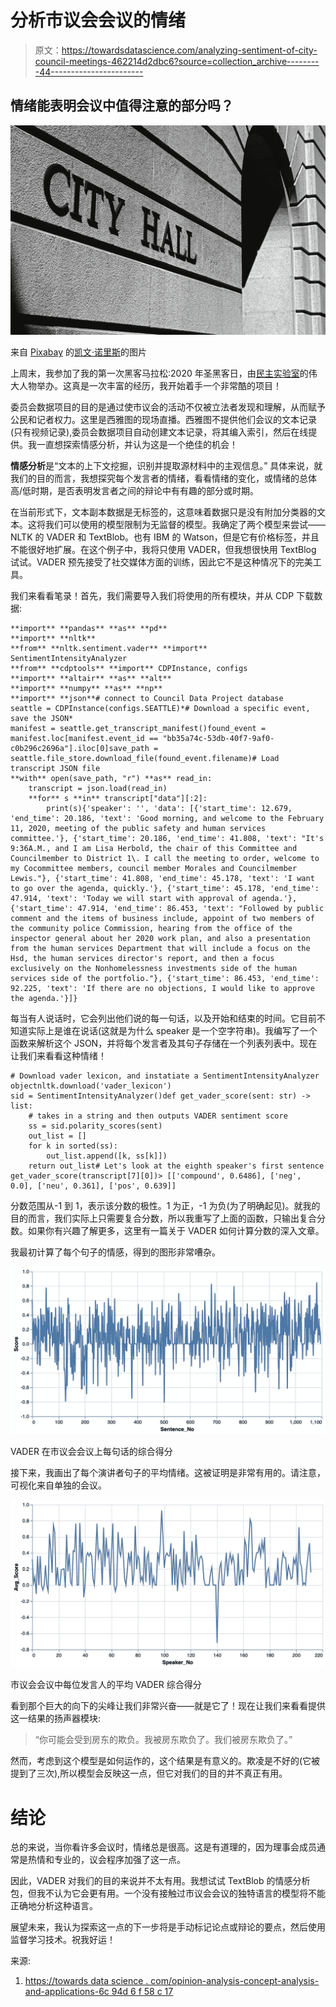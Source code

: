 # 分析市议会会议的情绪

> 原文：<https://towardsdatascience.com/analyzing-sentiment-of-city-council-meetings-462214d2dbc6?source=collection_archive---------44----------------------->

## 情绪能表明会议中值得注意的部分吗？

![](img/562289be8b5a28dea32f1c218f2e1260.png)

来自 [Pixabay](https://pixabay.com/?utm_source=link-attribution&amp;utm_medium=referral&amp;utm_campaign=image&amp;utm_content=719963) 的[凯文·诺里斯](https://pixabay.com/users/kevincnorris-371456/?utm_source=link-attribution&amp;utm_medium=referral&amp;utm_campaign=image&amp;utm_content=719963)的图片

上周末，我参加了我的第一次黑客马拉松:2020 年圣黑客日，由[民主实验室](https://www.democracylab.org/)的伟大人物举办。这真是一次丰富的经历，我开始着手一个非常酷的项目！

委员会数据项目的目的是通过使市议会的活动不仅被立法者发现和理解，从而赋予公民和记者权力。这里是西雅图的现场直播。西雅图不提供他们会议的文本记录(只有视频记录),委员会数据项目自动创建文本记录，将其编入索引，然后在线提供。我一直想探索情感分析，并认为这是一个绝佳的机会！

**情感分析**是“文本的上下文挖掘，识别并提取源材料中的主观信息。” [](/sentiment-analysis-concept-analysis-and-applications-6c94d6f58c17) 具体来说，就我们的目的而言，我想探究每个发言者的情绪，看看情绪的变化，或情绪的总体高/低时期，是否表明发言者之间的辩论中有有趣的部分或时期。

在当前形式下，文本副本数据是无标签的，这意味着数据只是没有附加分类器的文本。这将我们可以使用的模型限制为无监督的模型。我确定了两个模型来尝试——NLTK 的 VADER 和 TextBlob。也有 IBM 的 Watson，但是它有价格标签，并且不能很好地扩展。在这个例子中，我将只使用 VADER，但我想很快用 TextBlog 试试。VADER 预先接受了社交媒体方面的训练，因此它不是这种情况下的完美工具。

我们来看看笔录！首先，我们需要导入我们将使用的所有模块，并从 CDP 下载数据:

```
**import** **pandas** **as** **pd**
**import** **nltk**
**from** **nltk.sentiment.vader** **import** SentimentIntensityAnalyzer
**from** **cdptools** **import** CDPInstance, configs
**import** **altair** **as** **alt**
**import** **numpy** **as** **np**
**import** **json**# connect to Council Data Project database
seattle = CDPInstance(configs.SEATTLE)*# Download a specific event, save the JSON*
manifest = seattle.get_transcript_manifest()found_event = manifest.loc[manifest.event_id == "bb35a74c-53db-40f7-9af0-c0b296c2696a"].iloc[0]save_path = seattle.file_store.download_file(found_event.filename)# Load transcript JSON file
**with** open(save_path, "r") **as** read_in:
    transcript = json.load(read_in)
    **for** s **in** transcript["data"][:2]:
        print(s){'speaker': '', 'data': [{'start_time': 12.679, 'end_time': 20.186, 'text': 'Good morning, and welcome to the February 11, 2020, meeting of the public safety and human services committee.'}, {'start_time': 20.186, 'end_time': 41.808, 'text': "It's 9:36A.M., and I am Lisa Herbold, the chair of this Committee and Councilmember to District 1\. I call the meeting to order, welcome to my Cocommittee members, council member Morales and Councilmember Lewis."}, {'start_time': 41.808, 'end_time': 45.178, 'text': 'I want to go over the agenda, quickly.'}, {'start_time': 45.178, 'end_time': 47.914, 'text': 'Today we will start with approval of agenda.'}, {'start_time': 47.914, 'end_time': 86.453, 'text': "Followed by public comment and the items of business include, appoint of two members of the community police Commission, hearing from the office of the inspector general about her 2020 work plan, and also a presentation from the human services Department that will include a focus on the Hsd, the human services director's report, and then a focus exclusively on the Nonhomelessness investments side of the human services side of the portfolio."}, {'start_time': 86.453, 'end_time': 92.225, 'text': 'If there are no objections, I would like to approve the agenda.'}]}
```

每当有人说话时，它会列出他们说的每一句话，以及开始和结束的时间。它目前不知道实际上是谁在说话(这就是为什么 speaker 是一个空字符串)。我编写了一个函数来解析这个 JSON，并将每个发言者及其句子存储在一个列表列表中。现在让我们来看看这种情绪！

```
# Download vader lexicon, and instatiate a SentimentIntensityAnalyzer objectnltk.download('vader_lexicon')
sid = SentimentIntensityAnalyzer()def get_vader_score(sent: str) -> list:
    # takes in a string and then outputs VADER sentiment score
    ss = sid.polarity_scores(sent)
    out_list = []
    for k in sorted(ss):
        out_list.append([k, ss[k]])
    return out_list# Let's look at the eighth speaker's first sentence
get_vader_score(transcript[7][0])> [['compound', 0.6486], ['neg', 0.0], ['neu', 0.361], ['pos', 0.639]]
```

分数范围从-1 到 1，表示该分数的极性。1 为正，-1 为负(为了明确起见)。就我的目的而言，我们实际上只需要复合分数，所以我重写了上面的函数，只输出复合分数。如果你有兴趣了解更多，这里有一篇关于 VADER 如何计算分数的深入文章。

我最初计算了每个句子的情感，得到的图形非常嘈杂。

![](img/8c770c0e087e8a2d008f740d9d77b96e.png)

VADER 在市议会会议上每句话的综合得分

接下来，我画出了每个演讲者句子的平均情绪。这被证明是非常有用的。请注意，可视化来自单独的会议。

![](img/db4ac70789f24c38e4cc7f3b1a2b5725.png)

市议会会议中每位发言人的平均 VADER 综合得分

看到那个巨大的向下的尖峰让我们非常兴奋——就是它了！现在让我们来看看提供这一结果的扬声器模块:

> “你可能会受到房东的欺负。我被房东欺负了。我们被房东欺负了。”

然而，考虑到这个模型是如何运作的，这个结果是有意义的。欺凌是不好的(它被提到了三次),所以模型会反映这一点，但它对我们的目的并不真正有用。

# 结论

总的来说，当你看许多会议时，情绪总是很高。这是有道理的，因为理事会成员通常是热情和专业的，议会程序加强了这一点。

因此，VADER 对我们的目的来说并不太有用。我想试试 TextBlob 的情感分析包，但我不认为它会更有用。一个没有接触过市议会会议的独特语言的模型将不能正确地分析这种语言。

展望未来，我认为探索这一点的下一步将是手动标记论点或辩论的要点，然后使用监督学习技术。祝我好运！

来源:

1.  [https://towards data science . com/opinion-analysis-concept-analysis-and-applications-6c 94d 6 f 58 c 17](/sentiment-analysis-concept-analysis-and-applications-6c94d6f58c17)